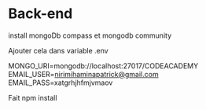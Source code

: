 # Back-end
install mongoDb compass et mongodb community

Ajouter cela dans variable .env

MONGO_URI=mongodb://localhost:27017/CODEACADEMY
EMAIL_USER=nirimihaminapatrick@gmail.com
EMAIL_PASS=xatgrhjhfmjvmaov

Fait npm install

